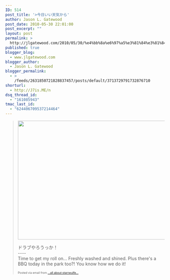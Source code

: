 ```yaml
---
ID: 514
post_title: '>今日いい天気から'
author: Jason L. Gatewood
post_date: 2010-05-30 22:01:00
post_excerpt: ""
layout: post
permalink: >
  http://jlgatewood.com/2010/05/30/%e4%bb%8a%e6%97%a5%e3%81%84%e3%81%84%e5%a4%a9%e6%b0%97%e3%81%8b%e3%82%89/
published: true
blogger_blog:
  - www.jlgatewood.com
blogger_author:
  - Jason L. Gatewood
blogger_permalink:
  - >
    /feeds/2631850721828837457/posts/default/3713729791732876710
shorturl:
  - http://J7is.ME/n
dsq_thread_id:
  - "161085943"
tmac_last_id:
  - "624406709537214464"
---
```

><div><a href="http://posterous.com/getfile/files.posterous.com/starrwulfe/6xGQb7SS7iRLPK35mIBdeKKnNsMwRq4RPsFm1KsPyOynJiZkebs2jUkquqNs/IMG_6807.jpg.scaled.1000.jpg"><img src="http://posterous.com/getfile/files.posterous.com/starrwulfe/xJICSg7JZFTlK2zXA6DdTdhCMVFkKUYyergQ7tmftbc1qDNj8xFdQA0CSNHs/IMG_6807.jpg.scaled.500.jpg" width="500" height="375" /></a> <p>ドラブやろうっか！ <br />---- <br />Time to get my roll on... Freshly washed and shined. Plus there's a BBQ today in the park too?! You know how we do it!</p><p style="font-size: 9px;">  Posted via email from <a href="http://starrwulfe.info/19457549">...all about starrwulfe...</a>  </p></div>